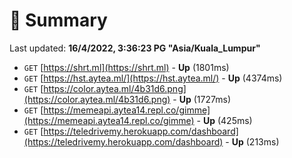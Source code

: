 # 📖 Summary
Last updated: **16/4/2022, 3:36:23 PG "Asia/Kuala_Lumpur"**

- `GET` [https://shrt.ml](https://shrt.ml) - **Up** (1801ms)
- `GET` [https://hst.aytea.ml/](https://hst.aytea.ml/) - **Up** (4374ms)
- `GET` [https://color.aytea.ml/4b31d6.png](https://color.aytea.ml/4b31d6.png) - **Up** (1727ms)
- `GET` [https://memeapi.aytea14.repl.co/gimme](https://memeapi.aytea14.repl.co/gimme) - **Up** (425ms)
- `GET` [https://teledrivemy.herokuapp.com/dashboard](https://teledrivemy.herokuapp.com/dashboard) - **Up** (213ms)
